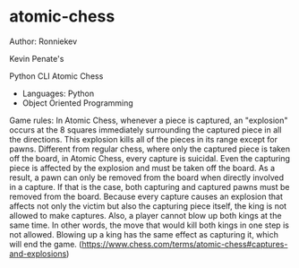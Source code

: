 # atomic-chess
Author: Ronniekev

Kevin Penate's

Python CLI Atomic Chess

- Languages: Python
- Object Oriented Programming

Game rules: 
In Atomic Chess, whenever a piece is captured, an "explosion" occurs at the 8 squares immediately surrounding the captured piece in all the directions. This explosion kills all of the pieces in its range except for pawns. Different from regular chess, where only the captured piece is taken off the board, in Atomic Chess, every capture is suicidal. Even the capturing piece is affected by the explosion and must be taken off the board. As a result, a pawn can only be removed from the board when directly involved in a capture. If that is the case, both capturing and captured pawns must be removed from the board. Because every capture causes an explosion that affects not only the victim but also the capturing piece itself, the king is not allowed to make captures. Also, a player cannot blow up both kings at the same time. In other words, the move that would kill both kings in one step is not allowed. Blowing up a king has the same effect as capturing it, which will end the game. (https://www.chess.com/terms/atomic-chess#captures-and-explosions)
